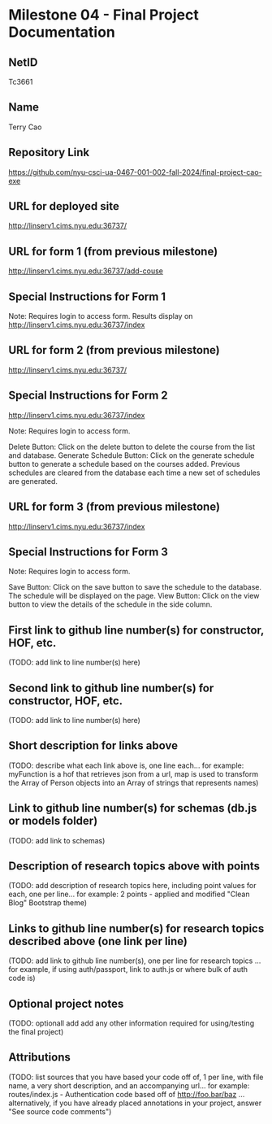 Milestone 04 - Final Project Documentation
===

NetID
---
Tc3661

Name
---
Terry Cao

Repository Link
---
https://github.com/nyu-csci-ua-0467-001-002-fall-2024/final-project-cao-exe

URL for deployed site 
---
http://linserv1.cims.nyu.edu:36737/

URL for form 1 (from previous milestone) 
---
http://linserv1.cims.nyu.edu:36737/add-couse

Special Instructions for Form 1
---
Note: Requires login to access form.
Results display on http://linserv1.cims.nyu.edu:36737/index

URL for form 2 (from previous milestone)
---
http://linserv1.cims.nyu.edu:36737/

Special Instructions for Form 2
---
http://linserv1.cims.nyu.edu:36737/index

Note: Requires login to access form.

Delete Button: Click on the delete button to delete the course from the list and database.
Generate Schedule Button: Click on the generate schedule button to generate a schedule based on the courses added. Previous schedules are cleared from the database each time a new set of schedules are generated.

URL for form 3 (from previous milestone) 
---
http://linserv1.cims.nyu.edu:36737/index

Special Instructions for Form 3
---

Note: Requires login to access form.

Save Button: Click on the save button to save the schedule to the database. The schedule will be displayed on the page.
View Button: Click on the view button to view the details of the schedule in the side column.


First link to github line number(s) for constructor, HOF, etc.
---
(TODO: add link to line number(s) here) 

Second link to github line number(s) for constructor, HOF, etc.
---
(TODO: add link to line number(s) here) 

Short description for links above
---
(TODO: describe what each link above is, one line each... for example: myFunction is a hof that retrieves json from a url, map is used to transform the Array of Person objects into an Array of strings that represents names)

Link to github line number(s) for schemas (db.js or models folder)
---
(TODO: add link to schemas)

Description of research topics above with points
---
(TODO: add description of research topics here, including point values for each, one per line... for example: 2 points - applied and modified "Clean Blog" Bootstrap theme)

Links to github line number(s) for research topics described above (one link per line)
---
(TODO: add link to github line number(s), one per line for research topics ... for example, if using auth/passport, link to auth.js or where bulk of auth code is)

Optional project notes 
--- 
(TODO: optionall add add any other information required for using/testing the final project)

Attributions
---
(TODO:  list sources that you have based your code off of, 1 per line, with file name, a very short description, and an accompanying url... for example: routes/index.js - Authentication code based off of http://foo.bar/baz ... alternatively, if you have already placed annotations in your project, answer "See source code comments")